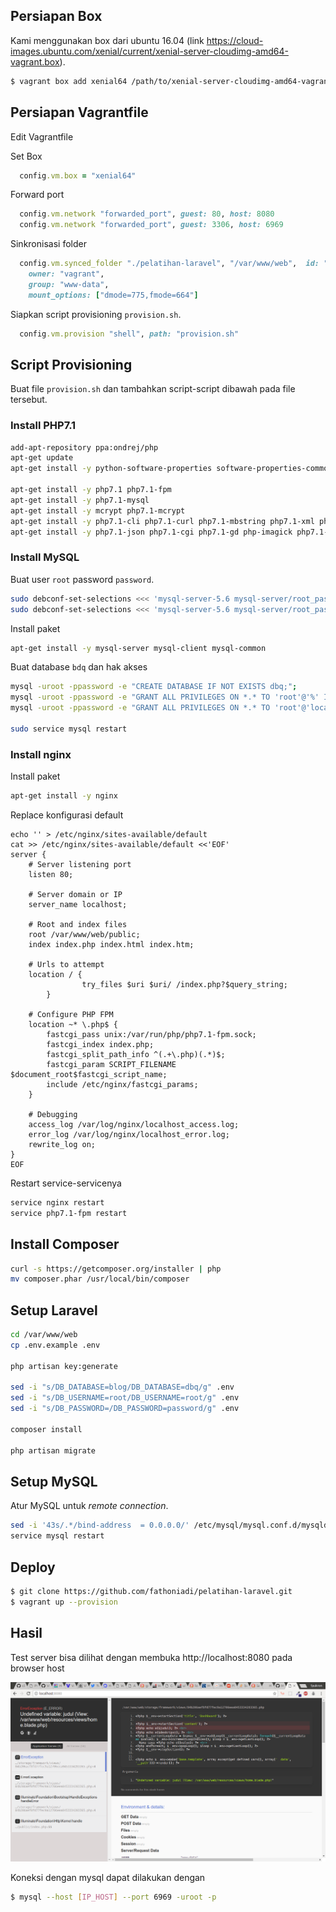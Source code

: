 ## Persiapan Box

Kami menggunakan box dari ubuntu 16.04 (link https://cloud-images.ubuntu.com/xenial/current/xenial-server-cloudimg-amd64-vagrant.box).

```bash
$ vagrant box add xenial64 /path/to/xenial-server-cloudimg-amd64-vagrant.box
```

## Persiapan Vagrantfile
Edit Vagrantfile

Set Box
```rb
  config.vm.box = "xenial64"
```

Forward port
```rb
  config.vm.network "forwarded_port", guest: 80, host: 8080
  config.vm.network "forwarded_port", guest: 3306, host: 6969
```

Sinkronisasi folder
```rb
  config.vm.synced_folder "./pelatihan-laravel", "/var/www/web",  id: "vagrant-root",
    owner: "vagrant",
    group: "www-data",
    mount_options: ["dmode=775,fmode=664"]
```

Siapkan script provisioning `provision.sh`.
```rb
  config.vm.provision "shell", path: "provision.sh"
```

## Script Provisioning
Buat file `provision.sh` dan tambahkan script-script dibawah pada file tersebut.

### Install PHP7.1
```bash
add-apt-repository ppa:ondrej/php
apt-get update
apt-get install -y python-software-properties software-properties-common

apt-get install -y php7.1 php7.1-fpm
apt-get install -y php7.1-mysql
apt-get install -y mcrypt php7.1-mcrypt
apt-get install -y php7.1-cli php7.1-curl php7.1-mbstring php7.1-xml php7.1-mysql
apt-get install -y php7.1-json php7.1-cgi php7.1-gd php-imagick php7.1-bz2 php7.1-zip

```

### Install MySQL
Buat user `root` password `password`.
```bash
sudo debconf-set-selections <<< 'mysql-server-5.6 mysql-server/root_password password password'
sudo debconf-set-selections <<< 'mysql-server-5.6 mysql-server/root_password_again password password'
```

Install paket
```bash
apt-get install -y mysql-server mysql-client mysql-common
```

Buat database `bdq` dan hak akses
```bash
mysql -uroot -ppassword -e "CREATE DATABASE IF NOT EXISTS dbq;";
mysql -uroot -ppassword -e "GRANT ALL PRIVILEGES ON *.* TO 'root'@'%' IDENTIFIED BY 'password';"
mysql -uroot -ppassword -e "GRANT ALL PRIVILEGES ON *.* TO 'root'@'localhost' IDENTIFIED BY 'password';"

sudo service mysql restart
```

### Install nginx
Install paket
```bash
apt-get install -y nginx
```

Replace konfigurasi default
```
echo '' > /etc/nginx/sites-available/default
cat >> /etc/nginx/sites-available/default <<'EOF'
server {
	# Server listening port
	listen 80;

	# Server domain or IP
	server_name localhost;

	# Root and index files
	root /var/www/web/public;
	index index.php index.html index.htm;	

	# Urls to attempt
	location / {
                try_files $uri $uri/ /index.php?$query_string;
        }

	# Configure PHP FPM
	location ~* \.php$ {
		fastcgi_pass unix:/var/run/php/php7.1-fpm.sock;
		fastcgi_index index.php;
		fastcgi_split_path_info ^(.+\.php)(.*)$;
		fastcgi_param SCRIPT_FILENAME $document_root$fastcgi_script_name;
		include /etc/nginx/fastcgi_params;
	}

	# Debugging
	access_log /var/log/nginx/localhost_access.log;
	error_log /var/log/nginx/localhost_error.log;
	rewrite_log on;
}
EOF
```

Restart service-servicenya
```bash
service nginx restart
service php7.1-fpm restart
```

## Install Composer
```bash
curl -s https://getcomposer.org/installer | php
mv composer.phar /usr/local/bin/composer
```

## Setup Laravel
```bash
cd /var/www/web
cp .env.example .env

php artisan key:generate

sed -i "s/DB_DATABASE=blog/DB_DATABASE=dbq/g" .env
sed -i "s/DB_USERNAME=root/DB_USERNAME=root/g" .env
sed -i "s/DB_PASSWORD=/DB_PASSWORD=password/g" .env

composer install

php artisan migrate
```

## Setup MySQL
Atur MySQL untuk _remote connection_.
```bash
sed -i '43s/.*/bind-address  = 0.0.0.0/' /etc/mysql/mysql.conf.d/mysqld.cnf
service mysql restart
```

## Deploy
```bash
$ git clone https://github.com/fathoniadi/pelatihan-laravel.git
$ vagrant up --provision
```

## Hasil
Test server bisa dilihat dengan membuka http://localhost:8080 pada browser host

![alt text](no3.png "Screenshot")

Koneksi dengan mysql dapat dilakukan dengan
```bash
$ mysql --host [IP_HOST] --port 6969 -uroot -p
```

